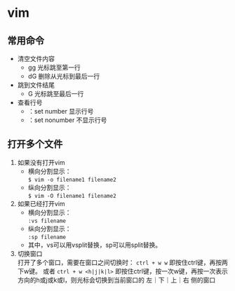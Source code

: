 # vim

## 常用命令

- 清空文件内容
  - gg 光标跳至第一行
  - dG 删除从光标到最后一行
- 跳到文件结尾
  - G 光标跳至最后一行
- 查看行号
  - ：set number 显示行号
  - ：set nonumber 不显示行号

## 打开多个文件

1. 如果没有打开vim
   - 横向分割显示：  
    `$ vim -o filename1 filename2`
   - 纵向分割显示：  
    `$ vim -O filename1 filename2`
2. 如果已经打开vim
   - 横向分割显示：  
    `:vs filename`
   - 纵向分割显示：  
    `:sp filename`
   - 其中，vs可以用vsplit替换，sp可以用split替换。
3. 切换窗口  
   打开了多个窗口，需要在窗口之间切换时：
   `ctrl + w w`
   即按住ctrl键，再按两下w键。
   或者 `ctrl + w <h|j|k|l>`
   即按住ctrl键，按一次w键，再按一次表示方向的h或j或k或l，则光标会切换到当前窗口的 左｜下｜上｜右 侧的窗口
